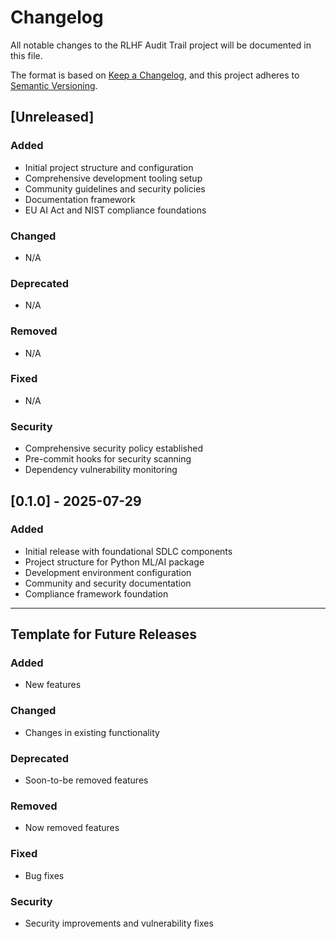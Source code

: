 # Changelog

All notable changes to the RLHF Audit Trail project will be documented in this file.

The format is based on [Keep a Changelog](https://keepachangelog.com/en/1.0.0/),
and this project adheres to [Semantic Versioning](https://semver.org/spec/v2.0.0.html).

## [Unreleased]

### Added
- Initial project structure and configuration
- Comprehensive development tooling setup
- Community guidelines and security policies
- Documentation framework
- EU AI Act and NIST compliance foundations

### Changed
- N/A

### Deprecated
- N/A

### Removed
- N/A

### Fixed
- N/A

### Security
- Comprehensive security policy established
- Pre-commit hooks for security scanning
- Dependency vulnerability monitoring

## [0.1.0] - 2025-07-29

### Added
- Initial release with foundational SDLC components
- Project structure for Python ML/AI package
- Development environment configuration
- Community and security documentation
- Compliance framework foundation

---

## Template for Future Releases

### Added
- New features

### Changed
- Changes in existing functionality

### Deprecated
- Soon-to-be removed features

### Removed
- Now removed features

### Fixed
- Bug fixes

### Security
- Security improvements and vulnerability fixes
